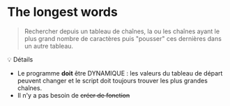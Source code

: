 # The longest words

> Rechercher depuis un tableau de chaînes, la ou les chaînes ayant le plus grand nombre de caractères puis "pousser" ces dernières dans un autre tableau.

:bulb: Détails

- Le programme **doit** être DYNAMIQUE : les valeurs du tableau de départ peuvent changer et le script doit toujours trouver les plus grandes chaînes.
- Il n'y a pas besoin de ~~créer de fonction~~
